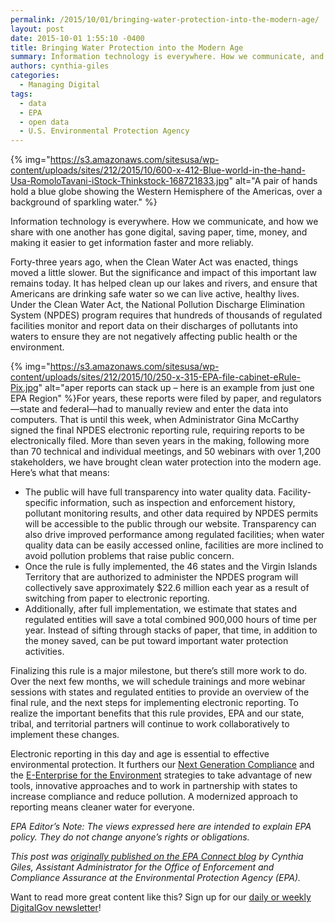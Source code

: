 ```yaml
---
permalink: /2015/10/01/bringing-water-protection-into-the-modern-age/
layout: post
date: 2015-10-01 1:55:10 -0400
title: Bringing Water Protection into the Modern Age
summary: Information technology is everywhere. How we communicate, and how we share with one another has gone digital, saving paper, time, money, and making it easier to get information faster and more reliably. Forty-three years ago, when the Clean Water Act was enacted, things moved a little slower. But the significance and impact of this important
authors: cynthia-giles
categories:
  - Managing Digital
tags:
  - data
  - EPA
  - open data
  - U.S. Environmental Protection Agency
---
```


{% img="https://s3.amazonaws.com/sitesusa/wp-content/uploads/sites/212/2015/10/600-x-412-Blue-world-in-the-hand-Usa-RomoloTavani-iStock-Thinkstock-168721833.jpg" alt="A pair of hands hold a blue globe showing the Western Hemisphere of the Americas, over a background of sparkling water." %} 

Information technology is everywhere. How we communicate, and how we share with one another has gone digital, saving paper, time, money, and making it easier to get information faster and more reliably.

Forty-three years ago, when the Clean Water Act was enacted, things moved a little slower. But the significance and impact of this important law remains today. It has helped clean up our lakes and rivers, and ensure that Americans are drinking safe water so we can live active, healthy lives. Under the Clean Water Act, the National Pollution Discharge Elimination System (NPDES) program requires that hundreds of thousands of regulated facilities monitor and report data on their discharges of pollutants into waters to ensure they are not negatively affecting public health or the environment.

{% img="https://s3.amazonaws.com/sitesusa/wp-content/uploads/sites/212/2015/10/250-x-315-EPA-file-cabinet-eRule-Pix.jpg" alt="aper reports can stack up – here is an example from just one EPA Region" %}For years, these reports were filed by paper, and regulators—state and federal—had to manually review and enter the data into computers. That is until this week, when Administrator Gina McCarthy signed the final NPDES electronic reporting rule, requiring reports to be electronically filed. More than seven years in the making, following more than 70 technical and individual meetings, and 50 webinars with over 1,200 stakeholders, we have brought clean water protection into the modern age. Here’s what that means:

  * The public will have full transparency into water quality data. Facility-specific information, such as inspection and enforcement history, pollutant monitoring results, and other data required by NPDES permits will be accessible to the public through our website. Transparency can also drive improved performance among regulated facilities; when water quality data can be easily accessed online, facilities are more inclined to avoid pollution problems that raise public concern.
  * Once the rule is fully implemented, the 46 states and the Virgin Islands Territory that are authorized to administer the NPDES program will collectively save approximately $22.6 million each year as a result of switching from paper to electronic reporting.
  * Additionally, after full implementation, we estimate that states and regulated entities will save a total combined 900,000 hours of time per year. Instead of sifting through stacks of paper, that time, in addition to the money saved, can be put toward important water protection activities.

Finalizing this rule is a major milestone, but there’s still more work to do. Over the next few months, we will schedule trainings and more webinar sessions with states and regulated entities to provide an overview of the final rule, and the next steps for implementing electronic reporting. To realize the important benefits that this rule provides, EPA and our state, tribal, and territorial partners will continue to work collaboratively to implement these changes.

Electronic reporting in this day and age is essential to effective environmental protection. It furthers our [Next Generation Compliance](http://www2.epa.gov/compliance/next-generation-compliance) and the [E-Enterprise for the Environment](http://www2.epa.gov/e-enterprise) strategies to take advantage of new tools, innovative approaches and to work in partnership with states to increase compliance and reduce pollution. A modernized approach to reporting means cleaner water for everyone.

_EPA Editor&#8217;s Note: The views expressed here are intended to explain EPA policy. They do not change anyone&#8217;s rights or obligations._ 

_This post was [originally published on the EPA Connect blog](https://blog.epa.gov/blog/2015/09/bringing-water-protection-into-the-modern-age/) by Cynthia Giles, Assistant Administrator for the Office of Enforcement and Compliance Assurance at the Environmental Protection Agency (EPA)._

Want to read more great content like this? Sign up for our <a href="https://public.govdelivery.com/accounts/USHOWTO/subscriber/new" target="_blank">daily or weekly DigitalGov newsletter</a>!